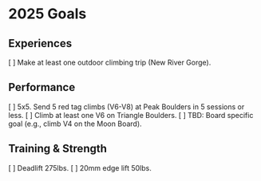 # 2025 Goals 

## Experiences 

[ ] Make at least one outdoor climbing trip (New River Gorge). 

## Performance 

[ ] 5x5. Send 5 red tag climbs (V6-V8) at Peak Boulders in 5 sessions or less. 
[ ] Climb at least one V6 on Triangle Boulders. 
[ ] TBD: Board specific goal (e.g., climb V4 on the Moon Board).

## Training & Strength 

[ ] Deadlift 275lbs. 
[ ] 20mm edge lift 50lbs. 
